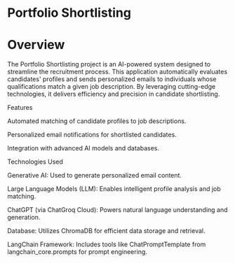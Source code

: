 # Portfolio Shortlisting
# Overview

The Portfolio Shortlisting project is an AI-powered system designed to streamline the recruitment process. This application automatically evaluates candidates' profiles and sends personalized emails to individuals whose qualifications match a given job description. By leveraging cutting-edge technologies, it delivers efficiency and precision in candidate shortlisting.

Features

Automated matching of candidate profiles to job descriptions.

Personalized email notifications for shortlisted candidates.

Integration with advanced AI models and databases.

Technologies Used

Generative AI: Used to generate personalized email content.

Large Language Models (LLM): Enables intelligent profile analysis and job matching.

ChatGPT (via ChatGroq Cloud): Powers natural language understanding and generation.

Database: Utilizes ChromaDB for efficient data storage and retrieval.

LangChain Framework: Includes tools like ChatPromptTemplate from langchain_core.prompts for prompt engineering.
